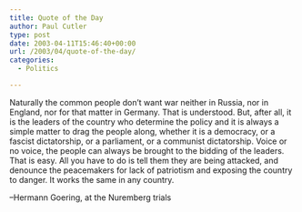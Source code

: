 ```yaml
---
title: Quote of the Day
author: Paul Cutler
type: post
date: 2003-04-11T15:46:40+00:00
url: /2003/04/quote-of-the-day/
categories:
  - Politics

---
```

Naturally the common people don&#8217;t want war neither in Russia, nor in England, nor for that matter in Germany. That is understood. But, after all, it is the leaders of the country who determine the policy and it is always a simple matter to drag the people along, whether it is a democracy, or a fascist dictatorship, or a parliament, or a communist dictatorship. Voice or no voice, the people can always be brought to the bidding of the leaders. That is easy. All you have to do is tell them they are being attacked, and denounce the peacemakers for lack of patriotism and exposing the country to danger. It works the same in any country.
  
&#8211;Hermann Goering, at the Nuremberg trials